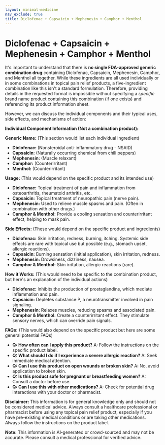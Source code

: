 ```yaml
---
layout: minimal-medicine
nav_exclude: true
title: Diclofenac + Capsaicin + Mephenesin + Camphor + Menthol
---
```


# Diclofenac + Capsaicin + Mephenesin + Camphor + Menthol

It's important to understand that there is **no single FDA-approved generic combination drug** containing Diclofenac, Capsaicin, Mephenesin, Camphor, and Menthol all together.  While these ingredients are all used individually or in some combinations in topical pain relief products,  a five-ingredient combination like this isn't a standard formulation.  Therefore, providing details in the requested format is impossible without specifying a *specific* brand name product containing this combination (if one exists) and referencing its product information sheet.

However, we can discuss the individual components and their typical uses, side effects, and mechanisms of action:

**Individual Component Information (Not a combination product):**

**Generic Name:**  (This section would list each individual ingredient)

* **Diclofenac:**  (Nonsteroidal anti-inflammatory drug - NSAID)
* **Capsaicin:** (Naturally occurring chemical from chili peppers)
* **Mephenesin:** (Muscle relaxant)
* **Camphor:** (Counterirritant)
* **Menthol:** (Counterirritant)

**Usage:** (This would depend on the specific product and its intended use)

* **Diclofenac:**  Topical treatment of pain and inflammation from osteoarthritis, rheumatoid arthritis, etc.
* **Capsaicin:** Topical treatment of neuropathic pain (nerve pain).
* **Mephenesin:**  Used to relieve muscle spasms and pain. (Often in combination with other drugs.)
* **Camphor & Menthol:** Provide a cooling sensation and counterirritant effect, helping to mask pain.


**Side Effects:** (These would depend on the specific product and ingredients)

* **Diclofenac:** Skin irritation, redness, burning, itching. Systemic side effects are rare with topical use but possible (e.g., stomach upset, allergic reactions).
* **Capsaicin:**  Burning sensation (initial application), skin irritation, redness.
* **Mephenesin:**  Drowsiness, dizziness, nausea.
* **Camphor & Menthol:**  Skin irritation, allergic reactions (rare).


**How it Works:** (This would need to be specific to the combination product, but here's an explanation of the individual actions)

* **Diclofenac:** Inhibits the production of prostaglandins, which mediate inflammation and pain.
* **Capsaicin:** Depletes substance P, a neurotransmitter involved in pain signaling.
* **Mephenesin:**  Relaxes muscles, reducing spasms and associated pain.
* **Camphor & Menthol:** Create a counterirritant effect.  They stimulate sensory nerves, which can override pain signals.


**FAQs:** (This would also depend on the specific product but here are some general potential FAQs)

* **Q: How often can I apply this product?** A:  Follow the instructions on the specific product label.
* **Q: What should I do if I experience a severe allergic reaction?** A: Seek immediate medical attention.
* **Q: Can I use this product on open wounds or broken skin?** A: No, avoid application to broken skin.
* **Q: Is this product safe for pregnant or breastfeeding women?** A: Consult a doctor before use.
* **Q: Can I use this with other medications?** A:  Check for potential drug interactions with your doctor or pharmacist.



**Disclaimer:** This information is for general knowledge only and should not be considered medical advice.  Always consult a healthcare professional or pharmacist before using any topical pain relief product, especially if you have pre-existing medical conditions or are taking other medications.  Always follow the instructions on the product label.


**Note:** This information is AI-generated or crowd-sourced and may not be accurate. Please consult a medical professional for verified advice.
